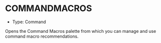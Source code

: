 # COMMANDMACROS

- Type: Command

Opens the Command Macros palette from which you can manage and use command macro recommendations.

